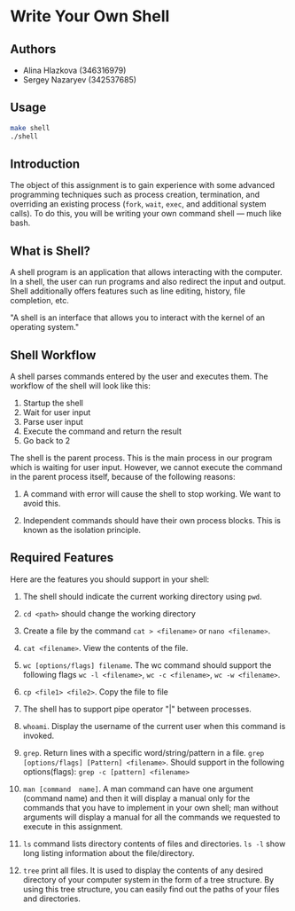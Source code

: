 # Write Your Own Shell

## Authors

  - Alina Hlazkova  (346316979)
  - Sergey Nazaryev (342537685)

## Usage

```bash
make shell
./shell
```

## Introduction

The object of this assignment is to gain experience with some advanced
programming  techniques  such  as  process  creation,  termination,  and
overriding  an  existing  process  (`fork`, `wait`, `exec`, and additional system
calls). To do this, you will be writing your own command shell — much like bash.

## What is Shell?

A shell program is an application that allows interacting with the computer. In
a shell, the user can run programs and also redirect  the input  and  output.
Shell additionally offers features such as line editing, history, file
completion, etc.

"A shell is an interface that allows you to interact with the
kernel of an operating system."

## Shell Workflow

A shell parses commands entered by the user and executes them.
The workflow of the shell will look like this:

  1. Startup the shell
  2. Wait for user input
  3. Parse user input
  4. Execute the command and return the result
  5. Go back to 2

The shell is the parent process. This is the main process in our program which
is waiting for user input. However, we cannot execute the command in the parent
process itself, because of the following reasons:

  1. A  command  with  error will cause the shell to stop working.
     We want to avoid this.

  2. Independent commands  should  have  their  own  process blocks.
     This is known as the isolation principle.

## Required Features

Here are the features you should support in your shell:

  1)  The shell should indicate the current working directory using `pwd`.

  2)  `cd <path>` should change the working directory

  3)  Create a file by the command `cat > <filename>` or `nano <filename>`.

  4)  `cat <filename>`. View the contents of the file.

  5)  `wc [options/flags] filename`. The wc command should support the following flags
      `wc -l <filename>`,  `wc -c <filename>`,  `wc -w <filename>`.

  6)  `cp <file1> <file2>`. Copy the file <file1> to file <file2>

  7)  The shell has to support pipe operator "|" between processes.

  8)  `whoami`. Display the username of the current user when this command is
      invoked.

  9)  `grep`. Return lines with a specific word/string/pattern in a file.
      `grep [options/flags] [Pattern] <filename>`.
      Should support in the following options(flags): `grep -c [pattern] <filename>`

  10) `man [command  name]`. A  man  command  can  have  one  argument (command
      name) and then it will display a manual only for the commands that you have to
      implement in your own shell; man without arguments will display a manual for
      all the commands we requested to execute in this assignment.

  11) `ls` command lists directory contents of files and directories. `ls -l` show
      long  listing information about the file/directory.

  12) `tree` print all files. It is used to display the contents of any desired
      directory of your computer system in the form of a tree structure. By using
      this tree structure, you can easily find out the paths of your files and
      directories.
